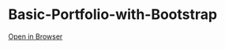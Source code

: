 # Basic-Portfolio-with-Bootstrap

[Open in Browser](https://mrdahmadov1.github.io/Basic-Portfolio-with-Bootstrap/)